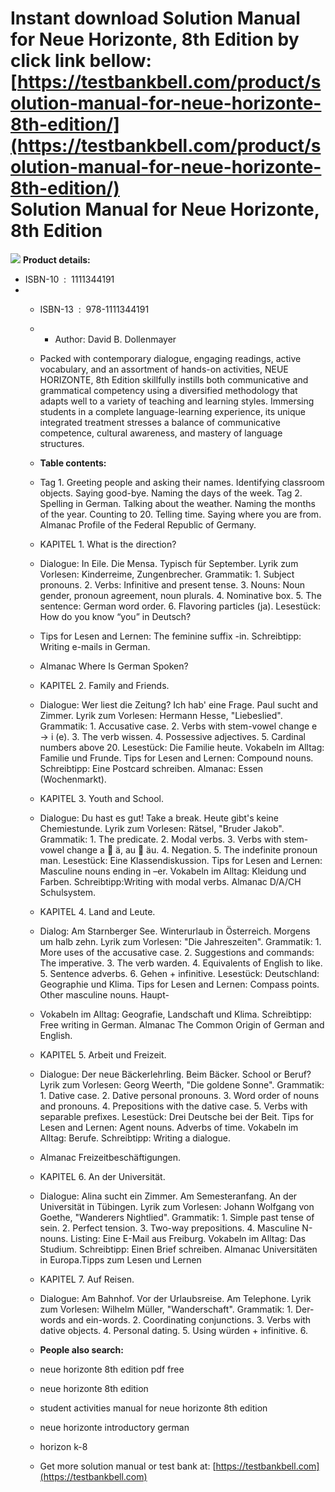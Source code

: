 Instant download **Solution Manual for Neue Horizonte, 8th Edition** by click link bellow:  
[https://testbankbell.com/product/solution-manual-for-neue-horizonte-8th-edition/](https://testbankbell.com/product/solution-manual-for-neue-horizonte-8th-edition/)  
Solution Manual for Neue Horizonte, 8th Edition
===============================================


![](https://testbankbell.com/wp-content/uploads/2023/05/Solution-Manual-for-Neue-Horizonte-8th-Edition-228x228-1.jpg)
**Product details:**
* ISBN-10 ‏ : ‎ 1111344191
* * ISBN-13 ‏ : ‎ 978-1111344191
  * * Author: David B. Dollenmayer
   
  * Packed with contemporary dialogue, engaging readings, active vocabulary, and an assortment of hands-on activities, NEUE HORIZONTE, 8th Edition skillfully instills both communicative and grammatical competency using a diversified methodology that adapts well to a variety of teaching and learning styles. Immersing students in a complete language-learning experience, its unique integrated treatment stresses a balance of communicative competence, cultural awareness, and mastery of language structures.
 
  * **Table contents:**
  * Tag 1. Greeting people and asking their names. Identifying classroom objects. Saying good-bye. Naming the days of the week. Tag 2. Spelling in German. Talking about the weather. Naming the months of the year. Counting to 20. Telling time. Saying where you are from. Almanac Profile of the Federal Republic of Germany.
  * KAPITEL 1. What is the direction?
  * Dialogue: In Eile. Die Mensa. Typisch für September. Lyrik zum Vorlesen: Kinderreime, Zungenbrecher. Grammatik: 1. Subject pronouns. 2. Verbs: Infinitive and present tense. 3. Nouns: Noun gender, pronoun agreement, noun plurals. 4. Nominative box. 5. The sentence: German word order. 6. Flavoring particles (ja). Lesestück: How do you know “you” in Deutsch?
  * Tips for Lesen and Lernen: The feminine suffix -in. Schreibtipp: Writing e-mails in German.
  * Almanac Where Is German Spoken?
  * KAPITEL 2. Family and Friends.
  * Dialogue: Wer liest die Zeitung? Ich hab' eine Frage. Paul sucht and Zimmer. Lyrik zum Vorlesen: Hermann Hesse, "Liebeslied". Grammatik: 1. Accusative case. 2. Verbs with stem-vowel change e → i (e). 3. The verb wissen. 4. Possessive adjectives. 5. Cardinal numbers above 20. Lesestück: Die Familie heute. Vokabeln im Alltag: Familie und Frunde. Tips for Lesen and Lernen: Compound nouns. Schreibtipp: Eine Postcard schreiben. Almanac: Essen (Wochenmarkt).
  * KAPITEL 3. Youth and School.
  * Dialogue: Du hast es gut! Take a break. Heute gibt's keine Chemiestunde. Lyrik zum Vorlesen: Rätsel, "Bruder Jakob". Grammatik: 1. The predicate. 2. Modal verbs. 3. Verbs with stem-vowel change a  ä, au  äu. 4. Negation. 5. The indefinite pronoun man. Lesestück: Eine Klassendiskussion. Tips for Lesen and Lernen: Masculine nouns ending in –er. Vokabeln im Alltag: Kleidung und Farben. Schreibtipp:Writing with modal verbs. Almanac D/A/CH Schulsystem.
  * KAPITEL 4. Land and Leute.
  * Dialog: Am Starnberger See. Winterurlaub in Österreich. Morgens um halb zehn. Lyrik zum Vorlesen: "Die Jahreszeiten". Grammatik: 1. More uses of the accusative case. 2. Suggestions and commands: The imperative. 3. The verb warden. 4. Equivalents of English to like. 5. Sentence adverbs. 6. Gehen + infinitive. Lesestück: Deutschland: Geographie und Klima. Tips for Lesen and Lernen: Compass points. Other masculine nouns. Haupt-
  * Vokabeln im Alltag: Geografie, Landschaft und Klima. Schreibtipp: Free writing in German. Almanac The Common Origin of German and English.
  * KAPITEL 5. Arbeit und Freizeit.
  * Dialogue: Der neue Bäckerlehrling. Beim Bäcker. School or Beruf? Lyrik zum Vorlesen: Georg Weerth, "Die goldene Sonne". Grammatik: 1. Dative case. 2. Dative personal pronouns. 3. Word order of nouns and pronouns. 4. Prepositions with the dative case. 5. Verbs with separable prefixes. Lesestück: Drei Deutsche bei der Beit. Tips for Lesen and Lernen: Agent nouns. Adverbs of time. Vokabeln im Alltag: Berufe. Schreibtipp: Writing a dialogue.
  * Almanac Freizeitbeschäftigungen.
  * KAPITEL 6. An der Universität.
  * Dialogue: Alina sucht ein Zimmer. Am Semesteranfang. An der Universität in Tübingen. Lyrik zum Vorlesen: Johann Wolfgang von Goethe, "Wanderers Nightlied". Grammatik: 1. Simple past tense of sein. 2. Perfect tension. 3. Two-way prepositions. 4. Masculine N-nouns. Listing: Eine E-Mail aus Freiburg. Vokabeln im Alltag: Das Studium. Schreibtipp: Einen Brief schreiben. Almanac Universitäten in Europa.Tipps zum Lesen und Lernen
  * KAPITEL 7. Auf Reisen.
  * Dialogue: Am Bahnhof. Vor der Urlaubsreise. Am Telephone. Lyrik zum Vorlesen: Wilhelm Müller, "Wanderschaft". Grammatik: 1. Der-words and ein-words. 2. Coordinating conjunctions. 3. Verbs with dative objects. 4. Personal dating. 5. Using würden + infinitive. 6.
 
  * **People also search:**
 
  * neue horizonte 8th edition pdf free
 
  * neue horizonte 8th edition
 
  * student activities manual for neue horizonte 8th edition
 
  * neue horizonte introductory german
 
  * horizon k-8
  *  Get more solution manual or test bank at: [https://testbankbell.com](https://testbankbell.com)
